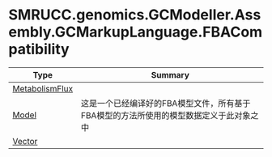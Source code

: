 ﻿
# SMRUCC.genomics.GCModeller.Assembly.GCMarkupLanguage.FBACompatibility

|Type|Summary|
|----|-------|
|[MetabolismFlux](./MetabolismFlux.md)||
|[Model](./Model.md)|这是一个已经编译好的FBA模型文件，所有基于FBA模型的方法所使用的模型数据定义于此对象之中|
|[Vector](./Vector.md)||

